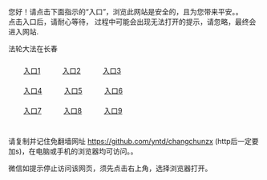 您好！请点击下面指示的“入口”，浏览此网站是安全的，且为您带来平安。。 <br/>
点击入口后，请耐心等待， 过程中可能会出现无法打开的提示，请忽略，最终会进入网站. </br>

法轮大法在长春<br/>
<div style="padding:10px"><a style="margin:20px" target="_blank" href="https://dcrtar0m6sbua.cloudfront.net/2Qpsp?aubfbyvb" id="ccLink1" rel="nofollow">入口1</a> <a target="_blank" style="margin:20px" href="https://ddrtzu2tzlhcg.cloudfront.net/2Qpsp?qaogl" id="ccLink2" rel="nofollow">入口2</a> <a style="margin:20px" target="_blank" href="https://d1z0pvk9ayhpjl.cloudfront.net/2Qpsp?xlbix" id="ccLink3" rel="nofollow">入口3</a></div>

<div style="padding:10px" ><a style="margin:20px" target="_blank" href="https://dcrtar0m6sbua.cloudfront.net/2Qpsp?aubfbyvb" id="ccLink4" rel="nofollow">入口4</a> <a style="margin:20px" href="https://ddrtzu2tzlhcg.cloudfront.net/2Qpsp?qaogl" target="_blank" id="ccLink5" rel="nofollow">入口5</a> <a style="margin:20px" href="https://d1z0pvk9ayhpjl.cloudfront.net/2Qpsp?xlbix" target="_blank" id="ccLink6" rel="nofollow">入口6</a></div>

<div style="padding:10px"><a style="margin:20px" target="_blank" href="https://dcrtar0m6sbua.cloudfront.net/2Qpsp?aubfbyvb" id="ccLink7" rel="nofollow">入口7</a> <a style="margin:20px" href="https://ddrtzu2tzlhcg.cloudfront.net/2Qpsp?qaogl" target="_blank" id="ccLink8" rel="nofollow">入口8</a> <a style="margin:20px" target="_blank" href="https://d1z0pvk9ayhpjl.cloudfront.net/2Qpsp?xlbix" id="ccLink9" rel="nofollow">入口9</a></div>

<br/>



请复制并记住免翻墙网址 https://github.com/yntd/changchunzx (http后一定要加s)，在电脑或手机的浏览器均可访问。。<br/>

微信如提示停止访问该网页，须先点击右上角，选择浏览器打开。
